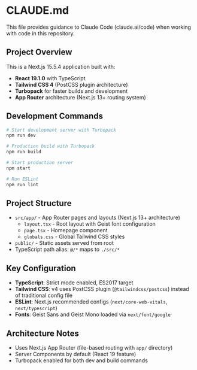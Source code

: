 # CLAUDE.md

This file provides guidance to Claude Code (claude.ai/code) when working with code in this repository.

## Project Overview

This is a Next.js 15.5.4 application built with:
- **React 19.1.0** with TypeScript
- **Tailwind CSS 4** (PostCSS plugin architecture)
- **Turbopack** for faster builds and development
- **App Router** architecture (Next.js 13+ routing system)

## Development Commands

```bash
# Start development server with Turbopack
npm run dev

# Production build with Turbopack
npm run build

# Start production server
npm start

# Run ESLint
npm run lint
```

## Project Structure

- `src/app/` - App Router pages and layouts (Next.js 13+ architecture)
  - `layout.tsx` - Root layout with Geist font configuration
  - `page.tsx` - Homepage component
  - `globals.css` - Global Tailwind CSS styles
- `public/` - Static assets served from root
- TypeScript path alias: `@/*` maps to `./src/*`

## Key Configuration

- **TypeScript**: Strict mode enabled, ES2017 target
- **Tailwind CSS**: v4 uses PostCSS plugin (`@tailwindcss/postcss`) instead of traditional config file
- **ESLint**: Next.js recommended configs (`next/core-web-vitals`, `next/typescript`)
- **Fonts**: Geist Sans and Geist Mono loaded via `next/font/google`

## Architecture Notes

- Uses Next.js App Router (file-based routing with `app/` directory)
- Server Components by default (React 19 feature)
- Turbopack enabled for both dev and build commands